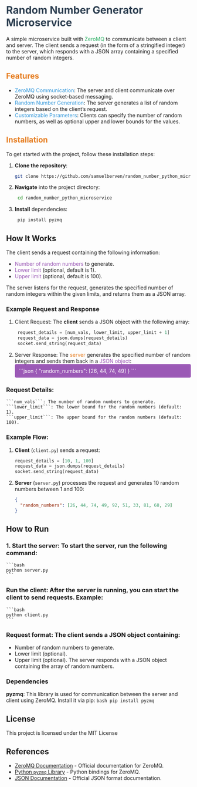 # <span style="color: #2C3E50;">Random Number Generator Microservice</span>
A simple microservice built with <span style="color: #27AE60;">ZeroMQ</span> to communicate between a client and server. The client sends a request (in the form of a stringified integer) to the server, which responds with a JSON array containing a specified number of random integers.

## <span style="color: #E67E22;">Features</span>
- <span style="color: #3498DB;">ZeroMQ Communication</span>: The server and client communicate over ZeroMQ using socket-based messaging.
- <span style="color: #3498DB;">Random Number Generation</span>: The server generates a list of random integers based on the client’s request.
- <span style="color: #3498DB;">Customizable Parameters</span>: Clients can specify the number of random numbers, as well as optional upper and lower bounds for the values.

## <span style="color: #E67E22;">Installation</span>
To get started with the project, follow these installation steps:

1. **Clone the repository**:
   ```bash
   git clone https://github.com/samuelberven/random_number_python_microservice.git

2. **Navigate** into the project directory:
   ```bash
    cd random_number_python_microservice
    ```

3. **Install** dependencies:
   ```bash
    pip install pyzmq
   ```

## How It Works
The client sends a request containing the following information:

- <span style="color: #9B59B6;">Number of random numbers</span> to generate.
- <span style="color: #9B59B6;">Lower limit</span> (optional, default is 1).
- <span style="color: #9B59B6;">Upper limit</span> (optional, default is 100).

The server listens for the request, generates the specified number of random integers within the given limits, and returns them as a JSON array.


### Example Request and Response
1. Client Request:
The **client** sends a JSON object with the following array:
   ```python
    request_details = [num_vals, lower_limit, upper_limit + 1]
    request_data = json.dumps(request_details)
    socket.send_string(request_data)
    ```
2. Server Response:
The <span style="color: #E67E22;">server</span> generates the specified number of random integers and sends them back in a <span style="color: #9B59B6;">JSON object</span>:
   <div style="background-color: #9B59B6; color: white; padding: 10px; border-radius: 4px;"> ```json { "random_numbers": [26, 44, 74, 49] } ``` </div>


### Request Details:
    ```num_vals```: The number of random numbers to generate.
    ```lower_limit```: The lower bound for the random numbers (default: 1).
    ```upper_limit```: The upper bound for the random numbers (default: 100).

### Example Flow:
1. **Client** (```client.py```) sends a request:
   ```python
   request_details = [10, 1, 100]
   request_data = json.dumps(request_details)
   socket.send_string(request_data)
   ```

2. **Server** (```server.py```) processes the request and generates 10 random numbers between 1 and 100:
    ```json
    {
      "random_numbers": [26, 44, 74, 49, 92, 51, 33, 81, 68, 29]
    }
    ```

## How to Run
### 1. Start the server: To start the server, run the following command:
    ```bash
    python server.py
    ```
### Run the client: After the server is running, you can start the client to send requests. Example:
    ```bash
    python client.py
    ```
### Request format: The client sends a JSON object containing:
- Number of random numbers to generate.
- Lower limit (optional).
- Upper limit (optional).
The server responds with a JSON object containing the array of random numbers.

### Dependencies
**pyzmq**: This library is used for communication between the server and client using ZeroMQ.
Install it via pip:
    ```bash
    pip install pyzmq
    ```

## License
This project is licensed under the MIT License

## References
- [ZeroMQ Documentation](https://zeromq.org/documentation/) - Official documentation for ZeroMQ.
- [Python `pyzmq` Library](https://pyzmq.readthedocs.io/en/latest/) - Python bindings for ZeroMQ.
- [JSON Documentation](https://www.json.org/json-en.html) - Official JSON format documentation.
